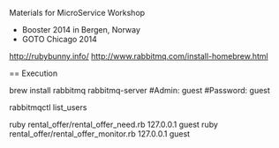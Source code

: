Materials for MicroService Workshop

* Booster 2014 in Bergen, Norway
* GOTO Chicago 2014

http://rubybunny.info/
http://www.rabbitmq.com/install-homebrew.html


== Execution

brew install rabbitmq
rabbitmq-server
  #Admin: guest
  #Password: guest

rabbitmqctl list_users

ruby rental_offer/rental_offer_need.rb 127.0.0.1 guest
ruby rental_offer/rental_offer_monitor.rb 127.0.0.1 guest
